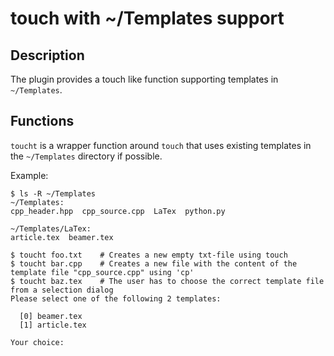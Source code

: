 # touch with ~/Templates support

## Description

The plugin provides a touch like function supporting templates in `~/Templates`.

## Functions

`toucht` is a wrapper function around `touch` that uses existing templates in the `~/Templates` directory if possible.

Example: <br />
```
$ ls -R ~/Templates
~/Templates:
cpp_header.hpp  cpp_source.cpp  LaTex  python.py

~/Templates/LaTex:
article.tex  beamer.tex

$ toucht foo.txt    # Creates a new empty txt-file using touch
$ toucht bar.cpp    # Creates a new file with the content of the template file "cpp_source.cpp" using 'cp'
$ toucht baz.tex    # The user has to choose the correct template file from a selection dialog
Please select one of the following 2 templates:

  [0] beamer.tex
  [1] article.tex

Your choice:
```
